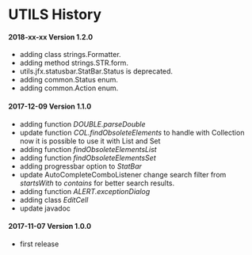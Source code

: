 # UTILS History

#### 2018-xx-xx Version 1.2.0
* adding class strings.Formatter.
* adding method strings.STR.form.
* utils.jfx.statusbar.StatBar.Status is deprecated.
* adding common.Status enum. 
* adding common.Action enum.

#### 2017-12-09 Version 1.1.0
* adding function *DOUBLE.parseDouble*
* update function *COL.findObsoleteElements* to handle with Collection now it is possible to use it with List and Set
* adding function *findObsoleteElementsList*   
* adding function *findObsoleteElementsSet*
* adding progressbar option to *StatBar*
* update AutoCompleteComboListener change search filter from *startsWith* to *contains* for better search results.
* adding function  *ALERT.exceptionDialog* 
* adding class *EditCell*
* update javadoc

#### 2017-11-07 Version 1.0.0
* first release

